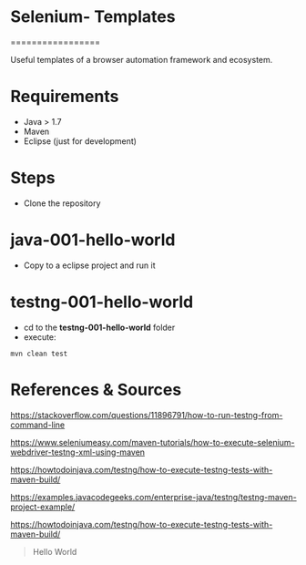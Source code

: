 # Selenium- Templates
=================

Useful templates of a browser automation framework and ecosystem. 

# Requirements

- Java > 1.7
- Maven
- Eclipse (just for development)

# Steps

- Clone the repository

# java-001-hello-world
- Copy to a eclipse project and run it

# testng-001-hello-world

- cd to the **testng-001-hello-world** folder
- execute:

```
mvn clean test
```

# References & Sources

https://stackoverflow.com/questions/11896791/how-to-run-testng-from-command-line

https://www.seleniumeasy.com/maven-tutorials/how-to-execute-selenium-webdriver-testng-xml-using-maven

https://howtodoinjava.com/testng/how-to-execute-testng-tests-with-maven-build/

https://examples.javacodegeeks.com/enterprise-java/testng/testng-maven-project-example/

https://howtodoinjava.com/testng/how-to-execute-testng-tests-with-maven-build/

> Hello World

